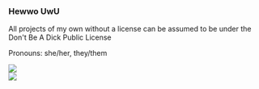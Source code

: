 ### Hewwo UwU

All projects of my own without a license can be assumed to be under the Don't Be A Dick Public License

Pronouns: she/her, they/them

<a href="https://github.com/00p513-dev">
  <img align="center" src="https://github-readme-stats.vercel.app/api?username=00p513-dev&show_icons=true&theme=nord&include_all_commits=true)](https://github.com/00p513-dev" />
</a>
<br>
<a href="https://github.com/00p513-dev">
  <img align="center" src="https://github-readme-stats.vercel.app/api/top-langs/?username=00p513-dev&langs_count=14&theme=nord&layout=compact" />
</a>

<!--
**00p513-dev/00p513-dev** is a ✨ _special_ ✨ repository because its `README.md` (this file) appears on your GitHub profile.

Here are some ideas to get you started:

- 🔭 I’m currently working on ...
- 🌱 I’m currently learning ...
- 👯 I’m looking to collaborate on ...
- 🤔 I’m looking for help with ...
- 💬 Ask me about ...
- 📫 How to reach me: ...
- 😄 Pronouns: ...
- ⚡ Fun fact: ...
-->
